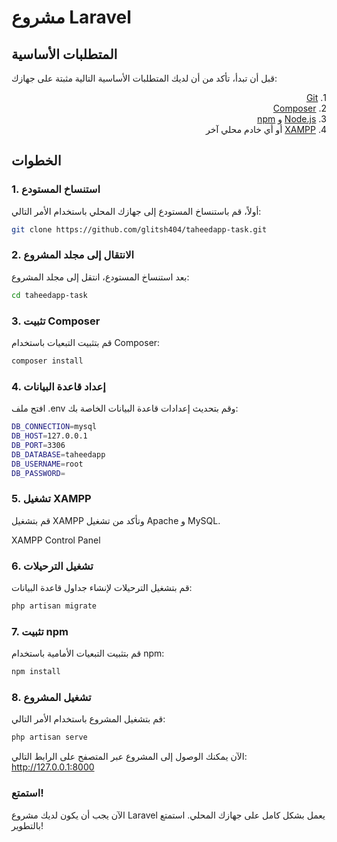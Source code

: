 # مشروع Laravel

## المتطلبات الأساسية

قبل أن تبدأ، تأكد من أن لديك المتطلبات الأساسية التالية مثبتة على جهازك:

<p dir="rtl">
1. <a href="https://git-scm.com/">Git</a><br>
2. <a href="https://getcomposer.org/">Composer</a><br>
3. <a href="https://nodejs.org/">Node.js</a> و <a href="https://www.npmjs.com/">npm</a><br>
4. <a href="https://www.apachefriends.org/index.html">XAMPP</a> أو أي خادم محلي آخر
</p>

## الخطوات

### 1. استنساخ المستودع

أولاً، قم باستنساخ المستودع إلى جهازك المحلي باستخدام الأمر التالي:

```bash
git clone https://github.com/glitsh404/taheedapp-task.git
```

### 2. الانتقال إلى مجلد المشروع

بعد استنساخ المستودع، انتقل إلى مجلد المشروع:

```bash
cd taheedapp-task
```

### 3. تثبيت Composer

قم بتثبيت التبعيات باستخدام Composer:

```bash
composer install
```

### 4. إعداد قاعدة البيانات

افتح ملف .env وقم بتحديث إعدادات قاعدة البيانات الخاصة بك:

```bash
DB_CONNECTION=mysql
DB_HOST=127.0.0.1
DB_PORT=3306
DB_DATABASE=taheedapp
DB_USERNAME=root
DB_PASSWORD=
```

### 5. تشغيل XAMPP

قم بتشغيل XAMPP وتأكد من تشغيل Apache و MySQL.

XAMPP Control Panel

### 6. تشغيل الترحيلات

قم بتشغيل الترحيلات لإنشاء جداول قاعدة البيانات:

```bash
php artisan migrate
```

### 7. تثبيت npm

قم بتثبيت التبعيات الأمامية باستخدام npm:

```bash
npm install
```

### 8. تشغيل المشروع

قم بتشغيل المشروع باستخدام الأمر التالي:

```bash
php artisan serve
```

الآن يمكنك الوصول إلى المشروع عبر المتصفح على الرابط التالي: http://127.0.0.1:8000

### استمتع!

الآن يجب أن يكون لديك مشروع Laravel يعمل بشكل كامل على جهازك المحلي. استمتع بالتطوير!

